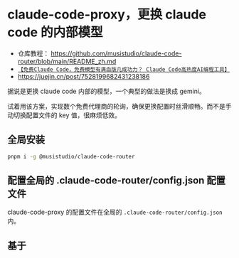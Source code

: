 # claude-code-proxy，更换 claude code 的内部模型

- 仓库教程： https://github.com/musistudio/claude-code-router/blob/main/README_zh.md
- [`【免费Claude Code，免费模型有满血版几成功力？ Claude Code高热度AI编程工具】`](https://www.bilibili.com/video/BV1jGtEzNEAv/)
- https://juejin.cn/post/7528199682431238186

据说是更换 claude code 内部的模型，一个典型的做法是换成 gemini。

试着用该方案，实现数个免费代理商的轮询，确保更换配置时丝滑顺畅。而不是手动切换配置文件的 key 值，很麻烦低效。

## 全局安装

```bash
pnpm i -g @musistudio/claude-code-router
```

## 配置全局的 .claude-code-router/config.json 配置文件

claude-code-proxy 的配置文件在全局的 `.claude-code-router/config.json` 内。

## 基于
